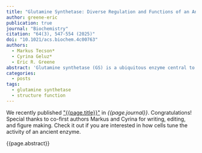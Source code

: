 ```yaml
---
title: "Glutamine Synthetase: Diverse Regulation and Functions of an Ancient Enzyme"
author: greene-eric
publication: true
journal: "Biochemistry"
citation: "64(3), 547-554 (2025)"
doi: "10.1021/acs.biochem.4c00763"
authors:
  - Markus Tecson*
  - Cyrina Geluz*
  - Eric R. Greene
abstract: 'Glutamine synthetase (GS) is a ubiquitous enzyme central to nitrogen metabolism, catalyzing the ATP-dependent formation of glutamine from glutamate and ammonia. Positioned at the intersection of nitrogen metabolism with carbon metabolism, the activity of GS is subject to sophisticated regulation. While the intricate regulatory pathways that govern Escherichia coli GS were established long ago, recent work has demonstrated that homologues are controlled by multiple distinct regulatory patterns, such as the metabolite induced oligomeric state formation in archaeal GS by 2-oxoglutarate. Such work was enabled in large part by advances in cryo-electron microscopy (cryoEM) that allowed greater structural access to this large enzyme complex, such as assessment of the large heterogeneous oligomeric states of GS and protein-interactor-GS complexes. This perspective highlights recent advances in understanding GS regulation, focusing on the dynamic interplay between its oligomeric state, metabolite binding, and protein interactors. These interactions modulate GS activity, influencing cellular processes such as nitrogen assimilation, carbon metabolism, and stress responses. Furthermore, we explore the emerging concept of GS "moonlighting" functions, revealing its roles in palmitoylation, cell cycle regulation, and ion channel modulation. These diverse functions highlight a newfound versatility of GS beyond its primary catalytic role and suggest complex roles in health and disease that warrant further study.'
categories:
  - posts
tags:
  - glutamine synthetase
  - structure function
---
```


We recently published ["{{page.title}}"](https://doi.org/{{page.doi}}) in *{{page.journal}}*. Congratulations! Special thanks to co-first authors Markus and Cyrina for writing, editing, and figure making. Check it out if you are interested in how cells tune the activity of an ancient enzyme.

{{page.abstract}}
